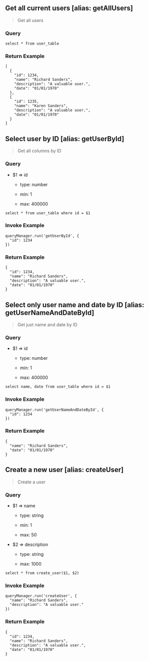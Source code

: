 ## Get all current users [alias: getAllUsers]
> Get all users
### Query
```
select * from user_table
```
### Return Example
```
[
  {
    "id": 1234,
    "name": "Richard Sanders",
    "description": "A valuable user.",
    "date": "01/01/1970"
  },
  {
    "id": 1235,
    "name": "Karen Sanders",
    "description": "A valuable user.",
    "date": "01/01/1970"
  }
]
```
## Select user by ID [alias: getUserById]
> Get all columns by ID
### Query
* $1 => id
	* type: number

	* min: 1

	* max: 400000
```
select * from user_table where id = $1
```
### Invoke Example
```
queryManager.run('getUserById', {
  "id": 1234
})
```
### Return Example
```
{
  "id": 1234,
  "name": "Richard Sanders",
  "description": "A valuable user.",
  "date": "01/01/1970"
}
```
## Select only user name and date by ID [alias: getUserNameAndDateById]
> Get just name and date by ID
### Query
* $1 => id
	* type: number

	* min: 1

	* max: 400000
```
select name, date from user_table where id = $1
```
### Invoke Example
```
queryManager.run('getUserNameAndDateById', {
  "id": 1234
})
```
### Return Example
```
{
  "name": "Richard Sanders",
  "date": "01/01/1970"
}
```
## Create a new user [alias: createUser]
> Create a user
### Query
* $1 => name
	* type: string

	* min: 1

	* max: 50
* $2 => description
	* type: string

	* max: 1000
```
select * from create_user($1, $2)
```
### Invoke Example
```
queryManager.run('createUser', {
  "name": "Richard Sanders",
  "description": "A valuable user."
})
```
### Return Example
```
{
  "id": 1234,
  "name": "Richard Sanders",
  "description": "A valuable user.",
  "date": "01/01/1970"
}
```
